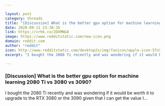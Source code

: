 ```yaml
---

layout: post
category: threads
title: "[Discussion] What is the better gpu option for machine learning 2080 Ti vs 3080 vs 3090?"
date: 2020-09-11 23:38:35
link: https://vrhk.co/2DXMNG8
image: https://www.redditstatic.com/new-icon.png
domain: reddit.com
author: "reddit"
icon: http://www.redditstatic.com/desktop2x/img/favicon/apple-icon-57x57.png
excerpt: "I bought the 2080 Ti recently and was wondering if it would be worth it to upgrade to the RTX 3080 or the 3090 given that I can get the value I..."

---
```


### [Discussion] What is the better gpu option for machine learning 2080 Ti vs 3080 vs 3090?

I bought the 2080 Ti recently and was wondering if it would be worth it to upgrade to the RTX 3080 or the 3090 given that I can get the value I...